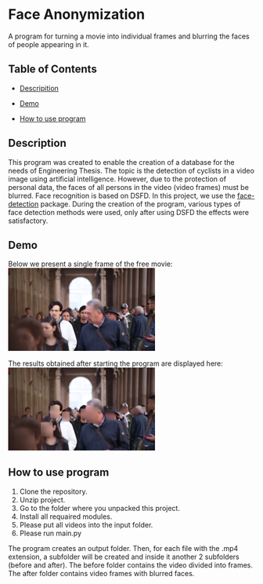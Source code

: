 # Face Anonymization

A program for turning a movie into individual frames and blurring the faces of people appearing in it.

## Table of Contents

- [Descripition](#description)

- [Demo](#demo)

- [How to use program](#how-to-use-program)

## Description

This program was created to enable the creation of a database for the needs of Engineering Thesis.
The topic is the detection of cyclists in a video image using artificial intelligence.
However, due to the protection of personal data, the faces of all persons in the video (video frames) must be blurred.
Face recognition is based on DSFD. In this project, we use the [face-detection](https://pypi.org/project/face-detection/) package.
During the creation of the program, various types of face detection methods were used, only after using DSFD the effects were satisfactory.

## Demo
Below we present a single frame of the free movie:
<br />
<img src="readme-files/1.jpg" alt="before" width="300"/>

The results obtained after starting the program are displayed here:
<br />
<img src="readme-files/1_out.jpg" alt="after" width="300"/>

## How to use program
1. Clone the repository.
2. Unzip project.
3. Go to the folder where you unpacked this project.
4. Install all requaired modules.
5. Please put all videos into the input folder.
6. Please run main.py

The program creates an output folder. Then, for each file with the .mp4 extension, a subfolder will be created and inside it another 2 subfolders (before and after). The before folder contains the video divided into frames. The after folder contains video frames with blurred faces.
